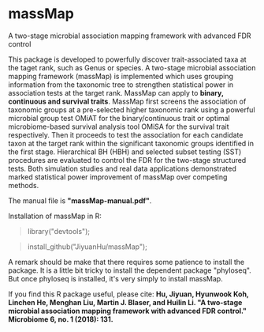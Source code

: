# massMap
A two-stage microbial association mapping framework with advanced FDR control

This package is developed to powerfully discover trait-associated taxa at the taget rank, such as Genus or species. A two-stage microbial association mapping framework (massMap) is implemented which uses grouping information from the taxonomic tree to strengthen statistical power in association tests at the target rank. MassMap can apply to **binary, continuous and survival traits**. MassMap first screens the association of taxonomic groups at a pre-selected higher taxonomic rank using a powerful microbial group test OMiAT for the binary/continuous trait or optimal microbiome-based survival analysis tool OMiSA for the survival trait respectively. Then it proceeds to test the association for each candidate taxon at the target rank within the significant taxonomic groups identified in the first stage. Hierarchical BH (HBH) and selected subset testing (SST) procedures are evaluated to control the FDR for the two-stage structured tests. Both simulation studies and real data applications demonstrated marked statistical power improvement of massMap over competing methods. 

The manual file is **"massMap-manual.pdf"**. 

Installation of massMap in R:

> library("devtools");

> install_github("JiyuanHu/massMap");

A remark should be make that there requires some patience to install the package. It is a little bit tricky to install the dependent package "phyloseq". But once phyloseq is installed, it's very simply to install massMap.

If you find this R package useful, please cite:
**Hu, Jiyuan, Hyunwook Koh, Linchen He, Menghan Liu, Martin J. Blaser, and Huilin Li. "A two-stage microbial association mapping framework with advanced FDR control." Microbiome 6, no. 1 (2018): 131.**

